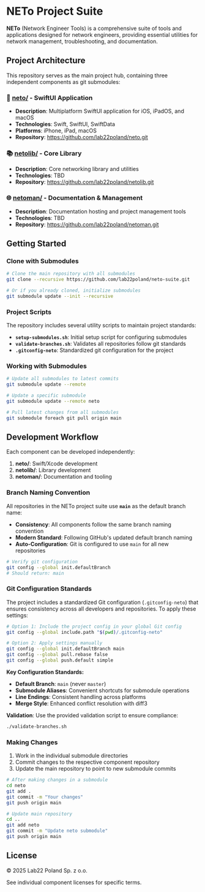# NETo Project Suite

**NETo** (Network Engineer Tools) is a comprehensive suite of tools and applications designed for network engineers, providing essential utilities for network management, troubleshooting, and documentation.

## Project Architecture

This repository serves as the main project hub, containing three independent components as git submodules:

### 🚀 [neto/](./neto) - SwiftUI Application
- **Description**: Multiplatform SwiftUI application for iOS, iPadOS, and macOS
- **Technologies**: Swift, SwiftUI, SwiftData
- **Platforms**: iPhone, iPad, macOS
- **Repository**: https://github.com/lab22poland/neto.git

### 📚 [netolib/](./netolib) - Core Library
- **Description**: Core networking library and utilities
- **Technologies**: TBD
- **Repository**: https://github.com/lab22poland/netolib.git

### 🌐 [netoman/](./netoman) - Documentation & Management
- **Description**: Documentation hosting and project management tools
- **Technologies**: TBD
- **Repository**: https://github.com/lab22poland/netoman.git

## Getting Started

### Clone with Submodules

```bash
# Clone the main repository with all submodules
git clone --recursive https://github.com/lab22poland/neto-suite.git

# Or if you already cloned, initialize submodules
git submodule update --init --recursive
```

### Project Scripts

The repository includes several utility scripts to maintain project standards:

- **`setup-submodules.sh`**: Initial setup script for configuring submodules
- **`validate-branches.sh`**: Validates all repositories follow git standards
- **`.gitconfig-neto`**: Standardized git configuration for the project

### Working with Submodules

```bash
# Update all submodules to latest commits
git submodule update --remote

# Update a specific submodule
git submodule update --remote neto

# Pull latest changes from all submodules
git submodule foreach git pull origin main
```

## Development Workflow

Each component can be developed independently:

1. **neto/**: Swift/Xcode development
2. **netolib/**: Library development
3. **netoman/**: Documentation and tooling

### Branch Naming Convention

All repositories in the NETo project suite use **`main`** as the default branch name:
- **Consistency**: All components follow the same branch naming convention
- **Modern Standard**: Following GitHub's updated default branch naming
- **Auto-Configuration**: Git is configured to use `main` for all new repositories

```bash
# Verify git configuration
git config --global init.defaultBranch
# Should return: main
```

### Git Configuration Standards

The project includes a standardized Git configuration (`.gitconfig-neto`) that ensures consistency across all developers and repositories. To apply these settings:

```bash
# Option 1: Include the project config in your global Git config
git config --global include.path "$(pwd)/.gitconfig-neto"

# Option 2: Apply settings manually
git config --global init.defaultBranch main
git config --global pull.rebase false
git config --global push.default simple
```

**Key Configuration Standards:**
- **Default Branch**: `main` (never `master`)
- **Submodule Aliases**: Convenient shortcuts for submodule operations
- **Line Endings**: Consistent handling across platforms
- **Merge Style**: Enhanced conflict resolution with diff3

**Validation**: Use the provided validation script to ensure compliance:
```bash
./validate-branches.sh
```

### Making Changes

1. Work in the individual submodule directories
2. Commit changes to the respective component repository
3. Update the main repository to point to new submodule commits

```bash
# After making changes in a submodule
cd neto
git add .
git commit -m "Your changes"
git push origin main

# Update main repository
cd ..
git add neto
git commit -m "Update neto submodule"
git push origin main
```

## License

© 2025 Lab22 Poland Sp. z o.o.

See individual component licenses for specific terms.

